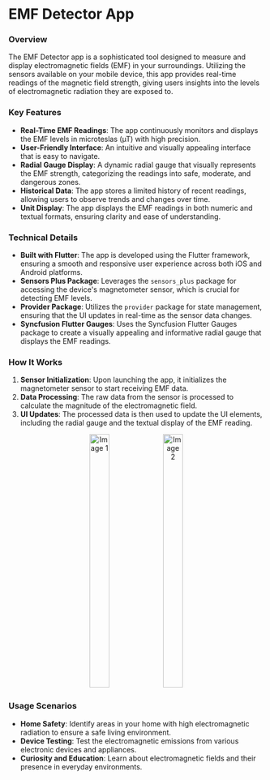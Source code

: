 



# EMF Detector App

### Overview
The EMF Detector app is a sophisticated tool designed to measure and display electromagnetic fields (EMF) in your surroundings. Utilizing the sensors available on your mobile device, this app provides real-time readings of the magnetic field strength, giving users insights into the levels of electromagnetic radiation they are exposed to.

### Key Features

- **Real-Time EMF Readings**: The app continuously monitors and displays the EMF levels in microteslas (µT) with high precision.
- **User-Friendly Interface**: An intuitive and visually appealing interface that is easy to navigate.
- **Radial Gauge Display**: A dynamic radial gauge that visually represents the EMF strength, categorizing the readings into safe, moderate, and dangerous zones.
- **Historical Data**: The app stores a limited history of recent readings, allowing users to observe trends and changes over time.
- **Unit Display**: The app displays the EMF readings in both numeric and textual formats, ensuring clarity and ease of understanding.

### Technical Details

- **Built with Flutter**: The app is developed using the Flutter framework, ensuring a smooth and responsive user experience across both iOS and Android platforms.
- **Sensors Plus Package**: Leverages the `sensors_plus` package for accessing the device's magnetometer sensor, which is crucial for detecting EMF levels.
- **Provider Package**: Utilizes the `provider` package for state management, ensuring that the UI updates in real-time as the sensor data changes.
- **Syncfusion Flutter Gauges**: Uses the Syncfusion Flutter Gauges package to create a visually appealing and informative radial gauge that displays the EMF readings.

### How It Works

1. **Sensor Initialization**: Upon launching the app, it initializes the magnetometer sensor to start receiving EMF data.
2. **Data Processing**: The raw data from the sensor is processed to calculate the magnitude of the electromagnetic field.
3. **UI Updates**: The processed data is then used to update the UI elements, including the radial gauge and the textual display of the EMF reading.
<p align="center">
  <img src="https://github.com/user-attachments/assets/e77f5b34-a2ed-4f4f-93b0-d490334af040" alt="Image 1" width="28%"height=500>
  
  <img src="https://github.com/user-attachments/assets/86453a94-e30b-4b71-8f35-9dc92b3f0449" alt="Image 2" width="28%" height=500>
</p>


### Usage Scenarios

- **Home Safety**: Identify areas in your home with high electromagnetic radiation to ensure a safe living environment.
- **Device Testing**: Test the electromagnetic emissions from various electronic devices and appliances.
- **Curiosity and Education**: Learn about electromagnetic fields and their presence in everyday environments.
